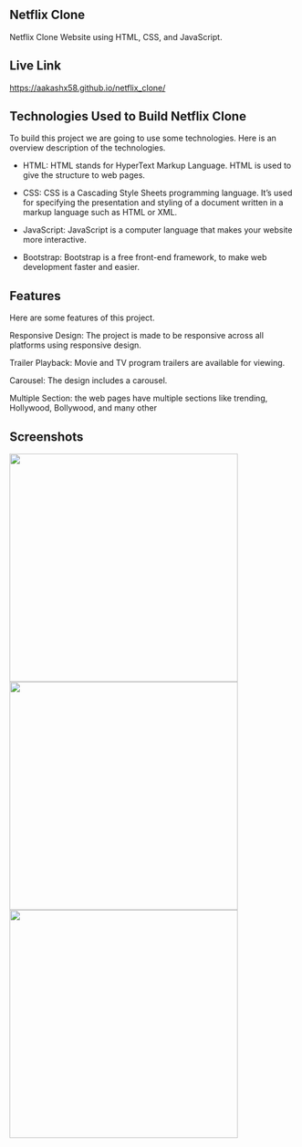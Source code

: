 ## Netflix Clone

Netflix Clone Website using HTML, CSS, and JavaScript.

## Live Link
https://aakashx58.github.io/netflix_clone/

## Technologies Used to Build Netflix Clone

To build this project we are going to use some technologies. Here is an overview description of the technologies.

 - HTML: HTML stands for HyperText Markup Language. HTML is used to give the structure to web pages.

 - CSS: CSS is a Cascading Style Sheets programming language. It’s used for specifying the presentation and styling of a document written in a markup language such as HTML or XML.

 - JavaScript: JavaScript is a computer language that makes your website more interactive.

 - Bootstrap: Bootstrap is a free front-end framework, to make web development faster and easier.

## Features

Here are some features of this project.

Responsive Design: The project is made to be responsive across all platforms using responsive design.

Trailer Playback: Movie and TV program trailers are available for viewing.

Carousel: The design includes a carousel.

Multiple Section: the web pages have multiple sections like trending, Hollywood, Bollywood, and many other

## Screenshots

<img height="400" src="https://github.com/aakashx58/netflix_clone/assets/106716824/e5556a9f-f66b-4a7e-8bb5-6f5382b94fd7">
<img height="400" src="https://github.com/aakashx58/netflix_clone/assets/106716824/6e504bc3-90c8-4b22-aa24-fc77f511c1d6">
<img height="400" src="https://github.com/aakashx58/netflix_clone/assets/106716824/0190bd2b-2c18-4c60-b6d5-0083eac55d11">

